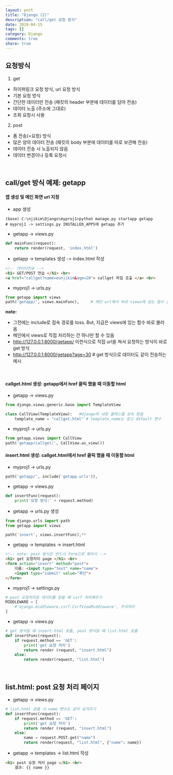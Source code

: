 ```yaml
---
layout: post
title: "Django (2)"
description: "call/get 요청 방식"
date: 2019-04-15
tags: []
category: Django
comments: true
share: true
---
```


## 요청방식
1. get
 - 하이퍼링크 요청 방식, url 요청 방식
 - 기본 요청 방식
 - 간단한 데이터만 전송 (패킷의 header 부분에 데이터를 담아 전송)
 - 데이터 노출 (주소에 그대로)
 - 조회 요청시 사용
    
2. post
 - 폼 전송(=요청) 방식
 - 많은 양의 데이터 전송 (패킷의 body 부분에 데이터를 따로 보관해 전송)
 - 데이터 전송 시 노출되지 않음
 - 데이터 변경이나 등록 요청시
<br>

## call/get 방식 예제: getapp

#### 앱 생성 및 메인 화면 url 지정

- app 생성

```
(base) C:\njikim\Django\myproj1>python manage.py startapp getapp
# myproj1 -> settings.py INSTALLED_APPS에 getapp 추가
```
- getapp -> views.py

```python
def mainFunc(request):
    return render(request, 'index.html')
```

- getapp -> templates 생성 -> index.html 작성

```html
<!-- 데이터전송 -->
<h1> GET/POST 연습 </h1> <br>
<a href="callget?name=eunjikim&age=20"> callget 파일 호출 </a> <br>
```

- myproj1 -> urls.py

```python
from getapp import views
path('getapp/', views.mainFunc),     # 메인 url에서 바로 views에 있는 함수 불러와서 처리 
```

**note:** 
- 그전에는 include로 접속 경로를 toss. But, 지금은 views에 있는 함수 바로 불러옴
- 메인에서 views로 직접 처리하는 건 하나만 할 수 있음
- http://127.0.0.1:8000/getapp/ 이런식으로 직접 url을 쳐서 요청하는 방식이 바로 get 방식
- http://127.0.0.1:8000/getapp?age=30    # get 방식으로 데이터도 같이 전송하는 예시

<Br>

#### callget.html 생성: getapp에서 href 클릭 했을 때 이동할 html 

- getapp -> views.py

```python
from django.views.generic.base import TemplateView

class CallView(TemplateView):   #django의 내장 클래스를 상속 받음
    template_name = "callget.html" # template_name는 장고 default 변수
```

- myproj1 -> urls.py

```python
from getapp.views import CallView
path('getapp/callget/', CallView.as_view())
```

#### insert.html 생성: callget.html에서 href 클릭 했을 때 이동할 html 
- myproj1 -> urls.py

```python    
path('getapp/', include('getapp.urls')),
```

- getapp -> views.py  

```python
def insertFunc(request):
    print('요청 방식:' + request.method)
```

- getapp -> urls.py 생성

```python
from django.urls import path
from getapp import views

path('insert', views.insertFunc),**
```

- getapp -> templates -> insert.html

```html
<!-- note: post 방식은 반드시 form으로 묶어서 -->      
<h1> get 요청처리 page </h1> <br>
<form action="insert" method="post">
    이름: <input type="text" name="name">
    <input type="submit" value="확인">
</form>    
```

- myproj1 -> settings.py

```python
# post 요청처리로 데이터를 받을 때 csrf 처리해주기
MIDDLEWARE = [
    #'django.middleware.csrf.CsrfViewMiddleware', 주석처리
]  
```

- getapp -> views.py

```python
# get 방식일 때 insert.html 호출, post 방식일 때 list.html 호출 
def insertFunc(request):
    if request.method == 'GET':
        print('get 요청 처리')
        return render (request, "insert.html")
    else:
        return render(request, "list.html")
```
<br>

## list.html: post 요청 처리 페이지 
- getapp -> views.py

```python
# list.html 호출 시 name 변수도 같이 넘겨주기 
def insertFunc(request):
    if request.method == 'GET':
        print('get 요청 처리')
        return render (request, "insert.html")
    else:
        name = request.POST.get("name")
        return render(request, "list.html", {"name": name})
```

- getapp -> templates -> list.html 작성

```html
<h1> post 요청 처리 page </h1> <br>
    결과: {{ name }}
```

<br>


